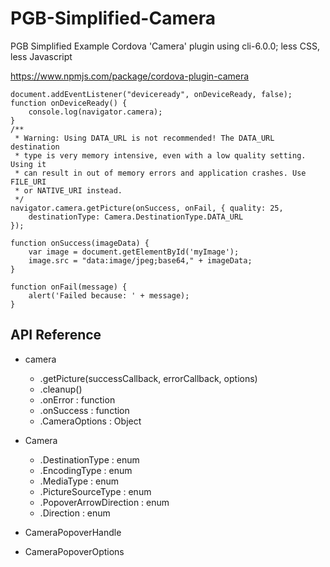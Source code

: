 # PGB-Simplified-Camera
PGB Simplified Example Cordova 'Camera' plugin using cli-6.0.0; less CSS, less Javascript 


https://www.npmjs.com/package/cordova-plugin-camera

```
document.addEventListener("deviceready", onDeviceReady, false);
function onDeviceReady() {
    console.log(navigator.camera);
}
/**
 * Warning: Using DATA_URL is not recommended! The DATA_URL destination
 * type is very memory intensive, even with a low quality setting. Using it
 * can result in out of memory errors and application crashes. Use FILE_URI
 * or NATIVE_URI instead.
 */
navigator.camera.getPicture(onSuccess, onFail, { quality: 25,
    destinationType: Camera.DestinationType.DATA_URL
});

function onSuccess(imageData) {
    var image = document.getElementById('myImage');
    image.src = "data:image/jpeg;base64," + imageData;
}

function onFail(message) {
    alert('Failed because: ' + message);
}
```

## API Reference

* camera
  * .getPicture(successCallback, errorCallback, options)
  * .cleanup()
  * .onError : function
  * .onSuccess : function
  * .CameraOptions : Object

* Camera
  * .DestinationType : enum
  * .EncodingType : enum
  * .MediaType : enum
  * .PictureSourceType : enum
  * .PopoverArrowDirection : enum
  * .Direction : enum

* CameraPopoverHandle

* CameraPopoverOptions

